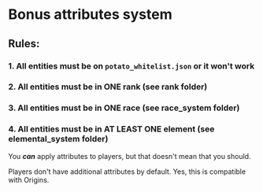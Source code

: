 
# Bonus attributes system

## Rules:
### 1. All entities must be on `potato_whitelist.json` or it won't work
### 2. All entities must be in ONE rank (see rank folder)
### 3. All entities must be in ONE race (see race_system folder)
### 4. All entities must be in AT LEAST ONE element (see elemental_system folder)

You ***can*** apply attributes to players, but that doesn't mean that you should.

Players don't have additional attributes by default.
Yes, this is compatible with Origins.